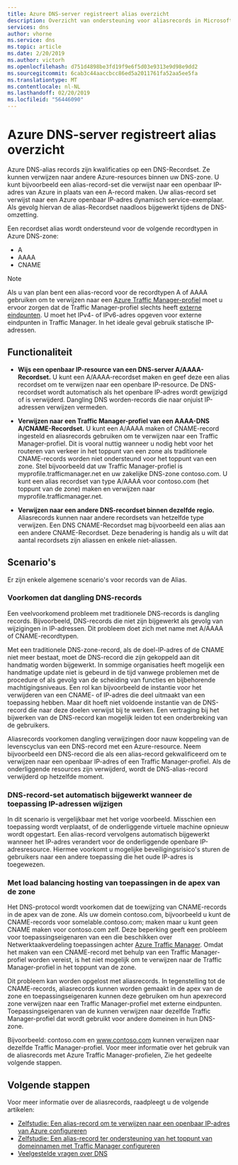 ```yaml
---
title: Azure DNS-server registreert alias overzicht
description: Overzicht van ondersteuning voor aliasrecords in Microsoft Azure DNS.
services: dns
author: vhorne
ms.service: dns
ms.topic: article
ms.date: 2/20/2019
ms.author: victorh
ms.openlocfilehash: d751d4898be3fd19f9e6f5d03e9313e9d98e9dd2
ms.sourcegitcommit: 6cab3c44aaccbcc86ed5a2011761fa52aa5ee5fa
ms.translationtype: MT
ms.contentlocale: nl-NL
ms.lasthandoff: 02/20/2019
ms.locfileid: "56446090"
---
```

# <a name="azure-dns-alias-records-overview"></a>Azure DNS-server registreert alias overzicht

Azure DNS-alias records zijn kwalificaties op een DNS-Recordset. Ze kunnen verwijzen naar andere Azure-resources binnen uw DNS-zone. U kunt bijvoorbeeld een alias-record-set die verwijst naar een openbaar IP-adres van Azure in plaats van een A-record maken. Uw alias-record set verwijst naar een Azure openbaar IP-adres dynamisch service-exemplaar. Als gevolg hiervan de alias-Recordset naadloos bijgewerkt tijdens de DNS-omzetting.

Een recordset alias wordt ondersteund voor de volgende recordtypen in Azure DNS-zone: 

- A 
- AAAA 
- CNAME 

> [!NOTE]
> Als u van plan bent een alias-record voor de recordtypen A of AAAA gebruiken om te verwijzen naar een [Azure Traffic Manager-profiel](../traffic-manager/quickstart-create-traffic-manager-profile.md) moet u ervoor zorgen dat de Traffic Manager-profiel slechts heeft [externe eindpunten](../traffic-manager/traffic-manager-endpoint-types.md#external-endpoints). U moet het IPv4- of IPv6-adres opgeven voor externe eindpunten in Traffic Manager. In het ideale geval gebruik statische IP-adressen.

## <a name="capabilities"></a>Functionaliteit

- **Wijs een openbaar IP-resource van een DNS-server A/AAAA-Recordset.** U kunt een A/AAAA-recordset maken en geef deze een alias recordset om te verwijzen naar een openbare IP-resource. De DNS-recordset wordt automatisch als het openbare IP-adres wordt gewijzigd of is verwijderd. Dangling DNS worden-records die naar onjuist IP-adressen verwijzen vermeden.

- **Verwijzen naar een Traffic Manager-profiel van een AAAA-DNS A/CNAME-Recordset.** U kunt een A/AAAA maken of CNAME-record ingesteld en aliasrecords gebruiken om te verwijzen naar een Traffic Manager-profiel. Dit is vooral nuttig wanneer u nodig hebt voor het routeren van verkeer in het toppunt van een zone als traditionele CNAME-records worden niet ondersteund voor het toppunt van een zone. Stel bijvoorbeeld dat uw Traffic Manager-profiel is myprofile.trafficmanager.net en uw zakelijke DNS-zone contoso.com. U kunt een alias recordset van type A/AAAA voor contoso.com (het toppunt van de zone) maken en verwijzen naar myprofile.trafficmanager.net.

- **Verwijzen naar een andere DNS-recordset binnen dezelfde regio.** Aliasrecords kunnen naar andere recordsets van hetzelfde type verwijzen. Een DNS CNAME-Recordset mag bijvoorbeeld een alias aan een andere CNAME-Recordset. Deze benadering is handig als u wilt dat aantal recordsets zijn aliassen en enkele niet-aliassen.

## <a name="scenarios"></a>Scenario's

Er zijn enkele algemene scenario's voor records van de Alias.

### <a name="prevent-dangling-dns-records"></a>Voorkomen dat dangling DNS-records

Een veelvoorkomend probleem met traditionele DNS-records is dangling records. Bijvoorbeeld, DNS-records die niet zijn bijgewerkt als gevolg van wijzigingen in IP-adressen. Dit probleem doet zich met name met A/AAAA of CNAME-recordtypen.

Met een traditionele DNS-zone-record, als de doel-IP-adres of de CNAME niet meer bestaat, moet de DNS-record die zijn gekoppeld aan dit handmatig worden bijgewerkt. In sommige organisaties heeft mogelijk een handmatige update niet is gebeurd in de tijd vanwege problemen met de procedure of als gevolg van de scheiding van functies en bijbehorende machtigingsniveaus. Een rol kan bijvoorbeeld de instantie voor het verwijderen van een CNAME- of IP-adres die deel uitmaakt van een toepassing hebben. Maar dit hoeft niet voldoende instantie van de DNS-record die naar deze doelen verwijst bij te werken. Een vertraging bij het bijwerken van de DNS-record kan mogelijk leiden tot een onderbreking van de gebruikers.

Aliasrecords voorkomen dangling verwijzingen door nauw koppeling van de levenscyclus van een DNS-record met een Azure-resource. Neem bijvoorbeeld een DNS-record die als een alias-record gekwalificeerd om te verwijzen naar een openbaar IP-adres of een Traffic Manager-profiel. Als de onderliggende resources zijn verwijderd, wordt de DNS-alias-record verwijderd op hetzelfde moment.

### <a name="update-dns-record-set-automatically-when-application-ip-addresses-change"></a>DNS-record-set automatisch bijgewerkt wanneer de toepassing IP-adressen wijzigen

In dit scenario is vergelijkbaar met het vorige voorbeeld. Misschien een toepassing wordt verplaatst, of de onderliggende virtuele machine opnieuw wordt opgestart. Een alias-record vervolgens automatisch bijgewerkt wanneer het IP-adres verandert voor de onderliggende openbare IP-adresresource. Hiermee voorkomt u mogelijke beveiligingsrisico's sturen de gebruikers naar een andere toepassing die het oude IP-adres is toegewezen.

### <a name="host-load-balanced-applications-at-the-zone-apex"></a>Met load balancing hosting van toepassingen in de apex van de zone

Het DNS-protocol wordt voorkomen dat de toewijzing van CNAME-records in de apex van de zone. Als uw domein contoso.com, bijvoorbeeld u kunt de CNAME-records voor somelable.contoso.com; maken maar u kunt geen CNAME maken voor contoso.com zelf.
Deze beperking geeft een probleem voor toepassingseigenaren van een die beschikken over Netwerktaakverdeling toepassingen achter [Azure Traffic Manager](../traffic-manager/traffic-manager-overview.md). Omdat het maken van een CNAME-record met behulp van een Traffic Manager-profiel worden vereist, is het niet mogelijk om te verwijzen naar de Traffic Manager-profiel in het toppunt van de zone.

Dit probleem kan worden opgelost met aliasrecords. In tegenstelling tot de CNAME-records, aliasrecords kunnen worden gemaakt in de apex van de zone en toepassingseigenaren kunnen deze gebruiken om hun apexrecord zone verwijzen naar een Traffic Manager-profiel met externe eindpunten. Toepassingseigenaren van de kunnen verwijzen naar dezelfde Traffic Manager-profiel dat wordt gebruikt voor andere domeinen in hun DNS-zone.

Bijvoorbeeld: contoso.com en www.contoso.com kunnen verwijzen naar dezelfde Traffic Manager-profiel. Voor meer informatie over het gebruik van de aliasrecords met Azure Traffic Manager-profielen, Zie het gedeelte volgende stappen.

## <a name="next-steps"></a>Volgende stappen

Voor meer informatie over de aliasrecords, raadpleegt u de volgende artikelen:

- [Zelfstudie: Een alias-record om te verwijzen naar een openbaar IP-adres van Azure configureren](tutorial-alias-pip.md)
- [Zelfstudie: Een alias-record ter ondersteuning van het toppunt van domeinnamen met Traffic Manager configureren](tutorial-alias-tm.md)
- [Veelgestelde vragen over DNS](https://docs.microsoft.com/azure/dns/dns-faq#alias-records)

